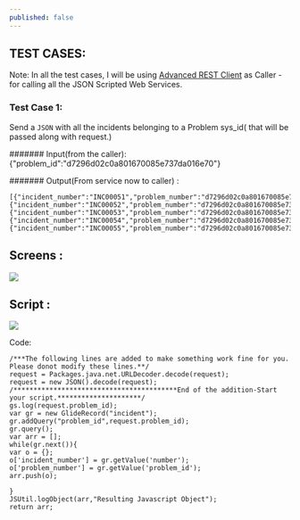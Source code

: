 ```yaml
---
published: false
---
```


## TEST CASES:

Note: In all the test cases, I will be using [Advanced REST Client](https://chrome.google.com/webstore/detail/advanced-rest-client/hgmloofddffdnphfgcellkdfbfbjeloo) as Caller - for calling all the JSON Scripted Web Services.

### Test Case 1: 

Send a `JSON` with all the incidents belonging to a Problem sys_id( that will be passed along with request.)

####### Input(from the caller): {"problem_id":"d7296d02c0a801670085e737da016e70"}

####### Output(From service now to caller) : 
```
[{"incident_number":"INC00051","problem_number":"d7296d02c0a801670085e737da016e70"},{"incident_number":"INC00052","problem_number":"d7296d02c0a801670085e737da016e70"},{"incident_number":"INC00053","problem_number":"d7296d02c0a801670085e737da016e70"},{"incident_number":"INC00054","problem_number":"d7296d02c0a801670085e737da016e70"},{"incident_number":"INC00055","problem_number":"d7296d02c0a801670085e737da016e70"}]
```

## Screens : 

<img src="http://servicenowdiary.com/wp-content/uploads/2013/07/TestCase1.png"/>

## Script :

<img src="http://servicenowdiary.com/wp-content/uploads/2013/07/TestCaseScript.png"/>

Code:
```
/***The following lines are added to make something work fine for you. Please donot modify these lines.**/
request = Packages.java.net.URLDecoder.decode(request);
request = new JSON().decode(request);
/*****************************************End of the addition-Start your script.*********************/
gs.log(request.problem_id);
var gr = new GlideRecord("incident");
gr.addQuery("problem_id",request.problem_id);
gr.query();
var arr = [];
while(gr.next()){
var o = {};
o['incident_number'] = gr.getValue('number');
o['problem_number'] = gr.getValue('problem_id');
arr.push(o);

}
JSUtil.logObject(arr,"Resulting Javascript Object");
return arr;
```




